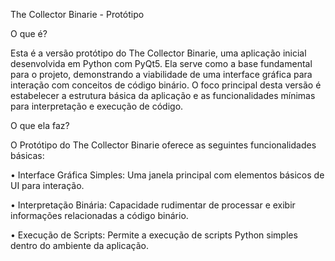 The Collector Binarie - Protótipo

O que é?

Esta é a versão protótipo do The Collector Binarie, uma aplicação inicial desenvolvida em Python com PyQt5. Ela serve como a base fundamental para o projeto, demonstrando a viabilidade de uma interface gráfica para interação com conceitos de código binário. O foco principal desta versão é estabelecer a estrutura básica da aplicação e as funcionalidades mínimas para interpretação e execução de código.

O que ela faz?

O Protótipo do The Collector Binarie oferece as seguintes funcionalidades básicas:

•
Interface Gráfica Simples: Uma janela principal com elementos básicos de UI para interação.

•
Interpretação Binária: Capacidade rudimentar de processar e exibir informações relacionadas a código binário.

•
Execução de Scripts: Permite a execução de scripts Python simples dentro do ambiente da aplicação.

